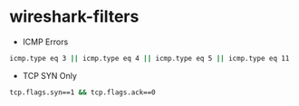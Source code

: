 # wireshark-filters

- ICMP Errors

```bash
icmp.type eq 3 || icmp.type eq 4 || icmp.type eq 5 || icmp.type eq 11 || icmpv6.type eq 1 || icmpv6.type eq 2 || icmpv6.type eq 3 || icmpv6.type eq 4
```

- TCP SYN Only

```bash
tcp.flags.syn==1 && tcp.flags.ack==0
```
